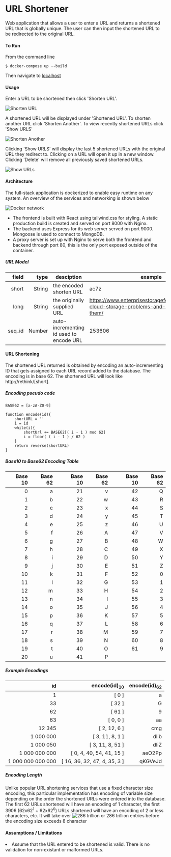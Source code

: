 # URL Shortener

Web application that allows a user to enter a URL and returns a shortened URL that is globally unique.  The user can then input the shortened URL to be redirected to the original URL.

#### To Run

From the command line

`$ docker-compose up --build`

Then navigate to [localhost](http://localhost)

#### Usage

Enter a URL to be shortened then click 'Shorten URL'.

![Shorten URL](https://raw.githubusercontent.com/robertveboyd/rethink-url-shortener/master/images/usage-1.png)

A shortened URL will be displayed under 'Shortened URL'.  To shorten another URL click 'Shorten Another'.  To view recently shortened URLs click 'Show URLS'

![Shorten Another](https://raw.githubusercontent.com/robertveboyd/rethink-url-shortener/master/images/usage-2.png)

Clicking 'Show URLS' will display the last 5 shortened URLs with the original URL they redirect to.  Clicking on a URL will open it up in a new window.  Clicking 'Delete' will remove all previously saved shortened URLs.

![Show URLs](https://raw.githubusercontent.com/robertveboyd/rethink-url-shortener/master/images/usage-3.png)

#### Architecture

The full-stack application is dockerized to enable easy runtime on any system.  An overview of the services and networking is shown below

![Docker network](https://raw.githubusercontent.com/robertveboyd/rethink-url-shortener/master/images/docker-network.png)

- The frontend is built with React using tailwind.css for styling.  A static production build is created and served on port 8000 with Nginx.
- The backend uses Express for its web server served on port 9000.  Mongoose is used to connect to MongoDB.
- A proxy server is set up with Nginx to serve both the frontend and backend through port 80, this is the only port exposed outside of the container.

##### URL Model

field | type | desciption | example
-------------: | -------------: | ------------- | -------------
short | String | the encoded shorten URL | ac7z 
long | String | the originally supplied URL | https://www.enterprisestorageforum.com/cloud/8-cloud-storage-problems-and-how-to-avoid-them/
seq_id | Number | auto-incrementing id used to encode URL | 253606

#### URL Shortening

The shortened URL returned is obtained by encoding an auto-incrementing ID that gets assigned to each URL record added to the database.  The encoding is in base 62.  The shortened URL will look like http://rethink/[short].

##### Encoding pseudo code
    BASE62 = [a-zA-Z0-9]
	
	function encode(id){
	    shortURL = ''
		i = id
		while(i){
			shortUrl += BASE62[( i - 1 ) mod 62]
			i = floor( ( i - 1 ) / 62 )
		}
		return reverse(shortURL)
	} 

##### Base10 to Base62 Encoding Table

Base 10 | Base 62 || Base 10 | Base 62 || Base 10 | Base 62
-------------: | -------------: | -------------: | -------------: | -------------: | -------------: | -------------: | -------------: 
0  | a || 21 | v || 42 | Q
1  | b || 22 | w || 43 | R
2  | c || 23 | x || 44 | S
3  | d || 24 | y || 45 | T
4  | e || 25 | z || 46 | U
5  | f || 26 | A || 47 | V
6  | g || 27 | B || 48 | W
7  | h || 28 | C || 49 | X
8  | i || 29 | D || 50 | Y
9  | j || 30 | E || 51 | Z
10  | k || 31 | F || 52 | 0
11  | l || 32 | G || 53 | 1
12  | m || 33 | H || 54 | 2
13  | n || 34 | I || 55 | 3
14  | o || 35 | J || 56 | 4
15  | p || 36 | K || 57 | 5
16  | q || 37 | L || 58 | 6
17  | r || 38 | M || 59 | 7
18  | s || 39 | N || 60 | 8
19  | t || 40 | O || 61 | 9
20  | u || 41 | P || |

##### Example Encodings

id | encode(id)<sub>10</sub> | encode(id)<sub>62</sub>
-------------: | -------------: | -------------:
1 | [ 0 ] | a 
33 | [ 32 ] | G
62 | [ 61 ] | 9
63 | [ 0, 0 ] | aa
12 345 | [ 2, 12, 6 ] | cmg
1 000 000 | [ 3, 11, 8, 1 ] | dlib
1 000 050 | [ 3, 11, 8, 51 ] | dliZ
1 000 000 000 | [ 0, 4, 40, 54, 41, 15 ] | aeO2Pp
1 000 000 000 000 | [ 16, 36, 32, 47, 4, 35, 3 ] | qKGVeJd

##### Encoding Length

Unlike popular URL shortening services that use a fixed character size encoding, this particular implementation has encoding of variable size depending on the order the shortened URLs were entered into the database.  The first 62 URLs shortened will have an encoding of 1 character, the first 3906 (62x62<sup>1</sup> + 62x62<sup>0</sup>) URLs shortened will have an encoding of 2 or less characters, etc.  It will take over ![286 trillion](https://raw.githubusercontent.com/robertveboyd/rethink-url-shortener/master/images/latex.gif) or 286 trillion entries before the encoding size exceeds 8 character

#### Assumptions / Limitations

<li>Assume that the URL entered to be shortened is valid.  There is no validation for non-existant or malformed URLs.</li>

